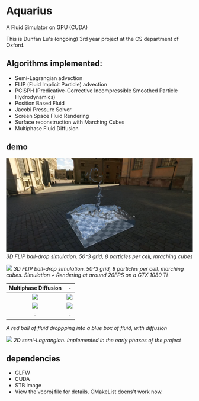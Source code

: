 # Aquarius

A Fluid Simulator on GPU (CUDA)

This is Dunfan Lu's (ongoing) 3rd year project at the CS department of Oxford.

## Algorithms implemented:
* Semi-Lagrangian advection
* FLIP (Fluid Implicit Particle) advection
* PCISPH (Predicative-Corrective Incompressible Smoothed Particle Hydrodynamics)
* Position Based Fluid
* Jacobi Pressure Solver 
* Screen Space Fluid Rendering
* Surface reconstruction with Marching Cubes
* Multiphase Fluid Diffusion

## demo
![](demo/3d_flip_50.png)
*3D FLIP ball-drop simulation. 50^3 grid, 8 particles per cell, mraching cubes*

![](demo/3d_flip_50.gif)
*3D FLIP ball-drop simulation. 50^3 grid, 8 particles per cell, marching cubes. Simulation + Rendering at around 20FPS on a GTX 1080 Ti*


Multiphase Diffusion       |  -
:-------------------------:|:-------------------------:
![](demo/multiphase_ball_0_0.png)  |  ![](demo/multiphase_ball_0_1.png)
![](demo/multiphase_ball_0_2.png)  |  ![](demo/multiphase_ball_0_3.png)
-       |  -
*A red ball of fluid droppping into a blue box of fluid, with diffusion*


![](demo/recording_0.gif)
*2D semi-Lagrangian. Implemented in the early phases of the project*

## dependencies
* GLFW
* CUDA 
* STB image
* View the vcproj file for details. CMakeList doens't work now.

